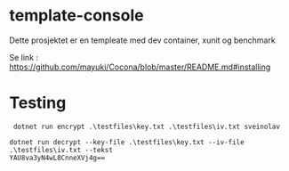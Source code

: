 # template-console
Dette prosjektet er en templeate med dev container, xunit og benchmark

Se link : https://github.com/mayuki/Cocona/blob/master/README.md#installing

# Testing
```
 dotnet run encrypt .\testfiles\key.txt .\testfiles\iv.txt sveinolav
```
```
dotnet run decrypt --key-file .\testfiles\key.txt --iv-file .\testfiles\iv.txt --tekst 
YAU8va3yN4wL8CnneXVj4g==
```




